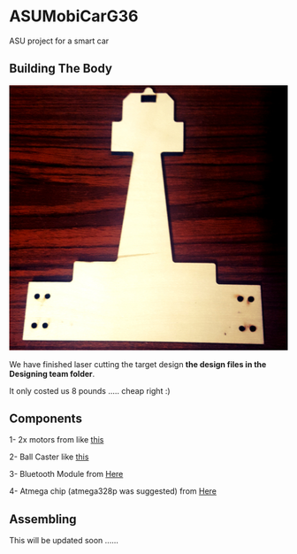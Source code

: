 # ASUMobiCarG36
ASU project for a smart car

## Building The Body

![alt text](https://github.com/MohamedAliRashad/ASUMobiCarG36/blob/master/Designing_Team/Target/20180301_035607.jpg)

We have finished laser cutting the target design **the design files in the Designing team folder**.

It only costed us 8 pounds ..... cheap right :)

## Components

1- 2x motors from like [this](https://store.fut-electronics.com/products/micro-metal-gear-dc-motor-120-rpm)

2- Ball Caster like [this](https://www.robotshop.com/en/pololu-ball-caster-3-8-in-metal-ball.html) 

3- Bluetooth Module from [Here](https://store.fut-electronics.com/products/serial-bluetooth-module-master-slave)

4- Atmega chip (atmega328p was suggested) from [Here](https://store.fut-electronics.com/products/atmega328-microcontroller-with-bootloader-for-uno)

## Assembling

This will be updated soon ......
